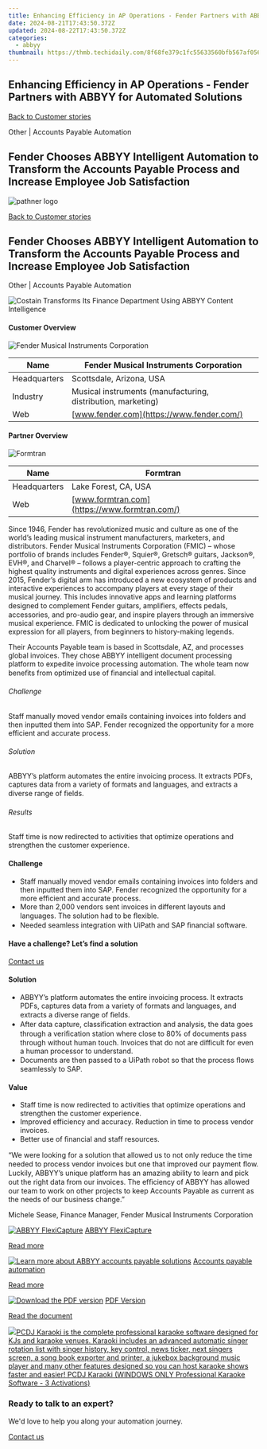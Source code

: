 ```yaml
---
title: Enhancing Efficiency in AP Operations - Fender Partners with ABBYY for Automated Solutions
date: 2024-08-21T17:43:50.372Z
updated: 2024-08-22T17:43:50.372Z
categories:
  - abbyy
thumbnail: https://thmb.techidaily.com/8f68fe379c1fc55633560bfb567af056a8ac88cb060c4006d4413191770c2a7d.png
---
```


## Enhancing Efficiency in AP Operations - Fender Partners with ABBYY for Automated Solutions

[Back to Customer stories](https://tools.techidaily.com/abbyy/products/)

Other | Accounts Payable Automation

## Fender Chooses ABBYY Intelligent Automation to Transform the Accounts Payable Process and Increase Employee Job Satisfaction

![pathner logo](https://content.abbyy.com/-/media/project/abbyy/abbyy/logos-white/en/134471.png?h=40&iar=0&w=120)

[Back to Customer stories](https://tools.techidaily.com/abbyy/products/)

## Fender Chooses ABBYY Intelligent Automation to Transform the Accounts Payable Process and Increase Employee Job Satisfaction

Other | Accounts Payable Automation 

![Costain Transforms Its Finance Department Using ABBYY Content Intelligence](https://static3.abbyy.com/abbyycommedia/32956/15-fender-cover2-556x303.jpg) 

#### Customer Overview

![Fender Musical Instruments Corporation](https://static4.abbyy.com/abbyycommedia/29977/fender-logo-145x55.jpg) 

| Name         | Fender Musical Instruments Corporation                       |
| ------------ | ------------------------------------------------------------ |
| Headquarters | Scottsdale, Arizona, USA                                     |
| Industry     | Musical instruments (manufacturing, distribution, marketing) |
| Web          | [www.fender.com](https://www.fender.com/)                    |

#### Partner Overview

![Formtran](https://static1.abbyy.com/abbyycommedia/29978/formtran-logo-172x24.jpg) 

| Name         | Formtran                                      |
| ------------ | --------------------------------------------- |
| Headquarters | Lake Forest, CA, USA                          |
| Web          | [www.formtran.com](https://www.formtran.com/) |

Since 1946, Fender has revolutionized music and culture as one of the world’s leading musical instrument manufacturers, marketers, and distributors. Fender Musical Instruments Corporation (FMIC) – whose portfolio of brands includes Fender®, Squier®, Gretsch® guitars, Jackson®, EVH®, and Charvel® – follows a player-centric approach to crafting the highest quality instruments and digital experiences across genres. Since 2015, Fender’s digital arm has introduced a new ecosystem of products and interactive experiences to accompany players at every stage of their musical journey. This includes innovative apps and learning platforms designed to complement Fender guitars, ampliﬁers, effects pedals, accessories, and pro-audio gear, and inspire players through an immersive musical experience. FMIC is dedicated to unlocking the power of musical expression for all players, from beginners to history-making legends.

Their Accounts Payable team is based in Scottsdale, AZ, and processes global invoices. They chose ABBYY intelligent document processing platform to expedite invoice processing automation. The whole team now beneﬁts from optimized use of ﬁnancial and intellectual capital.

###### Challenge

Staff manually moved vendor emails containing invoices into folders and then inputted them into SAP. Fender recognized the opportunity for a more efficient and accurate process.

###### Solution

ABBYY’s platform automates the entire invoicing process. It extracts PDFs, captures data from a variety of formats and languages, and extracts a diverse range of ﬁelds.

###### Results

Staff time is now redirected to activities that optimize operations and strengthen the customer experience.

#### Challenge

* Staff manually moved vendor emails containing invoices into folders and then inputted them into SAP. Fender recognized the opportunity for a more efficient and accurate process.
* More than 2,000 vendors sent invoices in different layouts and languages. The solution had to be ﬂexible.
* Needed seamless integration with UiPath and SAP ﬁnancial software.

#### Have a challenge? Let’s find a solution  

[Contact us](https://tools.techidaily.com/abbyy/products/) 

#### Solution

* ABBYY’s platform automates the entire invoicing process. It extracts PDFs, captures data from a variety of formats and languages, and extracts a diverse range of ﬁelds.
* After data capture, classiﬁcation extraction and analysis, the data goes through a veriﬁcation station where close to 80% of documents pass through without human touch. Invoices that do not are difficult for even a human processor to understand.
* Documents are then passed to a UiPath robot so that the process ﬂows seamlessly to SAP.

#### Value

* Staff time is now redirected to activities that optimize operations and strengthen the customer experience.
* Improved efficiency and accuracy. Reduction in time to process vendor invoices.
* Better use of ﬁnancial and staff resources.

 “We were looking for a solution that allowed us to not only reduce the time needed to process vendor invoices but one that improved our payment ﬂow. Luckily, ABBYY’s unique platform has an amazing ability to learn and pick out the right data from our invoices. The efﬁciency of ABBYY has allowed our team to work on other projects to keep Accounts Payable as current as the needs of our business change.”

 Michele Sease, Finance Manager, Fender Musical Instruments Corporation

[![ABBYY FlexiCapture](https://static2.abbyy.com/abbyycommedia/21380/4-flexicapture.jpg)](https://tools.techidaily.com/abbyy/products/) [ABBYY FlexiCapture](https://tools.techidaily.com/abbyy/products/) 

[Read more](https://tools.techidaily.com/abbyy/products/) 

[![Learn more about ABBYY accounts payable solutions](https://static4.abbyy.com/abbyycommedia/14351/1-accounts-payable.jpg)](https://tools.techidaily.com/abbyy/products/) [Accounts payable automation](https://tools.techidaily.com/abbyy/products/) 

[Read more](https://tools.techidaily.com/abbyy/products/) 

[![Download the PDF version](https://static4.abbyy.com/abbyycommedia/32957/15c-fender-cover2-360x162.jpg)](https://static3.abbyy.com/abbyycommedia/32958/fender-musical-instrument-manufacture-case-study-en.pdf "PDF Version") [PDF Version](https://static3.abbyy.com/abbyycommedia/32958/fender-musical-instrument-manufacture-case-study-en.pdf "PDF Version") 

[Read the document](https://static3.abbyy.com/abbyycommedia/32958/fender-musical-instrument-manufacture-case-study-en.pdf "PDF Version") 

<!-- affiliate ads begin -->
<a href="https://shop.pcdj.com/order/checkout.php?PRODS=4698832&QTY=1&AFFILIATE=108875&CART=1"> <img src="https://secure.avangate.com/images/merchant/47f4b6321e9fd8e8f7326a6adc1a7c1e/products/karaoki-new-searchresultspane.jpg" border="0">PCDJ Karaoki is the complete professional karaoke software designed for KJs and karaoke venues. Karaoki includes an advanced automatic singer rotation list with singer history, key control, news ticker, next singers screen, a song book exporter and printer, a jukebox background music player and many other features designed so you can host karaoke shows faster and easier! 
 PCDJ Karaoki (WINDOWS ONLY Professional Karaoke Software - 3 Activations)</a>
<!-- affiliate ads end -->
### Ready to talk to an expert?

We'd love to help you along your automation journey.

[Contact us](https://tools.techidaily.com/abbyy/products/)

<ins class="adsbygoogle"
     style="display:block"
     data-ad-format="autorelaxed"
     data-ad-client="ca-pub-7571918770474297"
     data-ad-slot="1223367746"></ins>



<ins class="adsbygoogle"
     style="display:block"
     data-ad-client="ca-pub-7571918770474297"
     data-ad-slot="8358498916"
     data-ad-format="auto"
     data-full-width-responsive="true"></ins>


